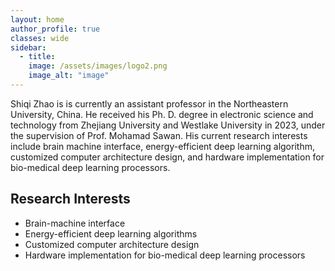 ```yaml
---
layout: home  
author_profile: true
classes: wide
sidebar:
  - title: 
    image: /assets/images/logo2.png
    image_alt: "image"
---
```




Shiqi Zhao is is currently an assistant professor in the Northeastern University, China. He received his Ph. D. degree in electronic science and technology from Zhejiang University and Westlake University in 2023, under the supervision of Prof. Mohamad Sawan. His current research interests include brain machine interface, energy-efficient deep learning algorithm, customized computer architecture design, and hardware implementation for bio-medical deep learning processors.

## Research Interests

- Brain-machine interface
- Energy-efficient deep learning algorithms
- Customized computer architecture design
- Hardware implementation for bio-medical deep learning processors
